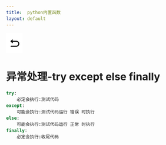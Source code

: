 ```yaml
---
title:  python内置函数
layout: default
---
```

[![返回](/assets/images/back.png)](../../../../2022/07/05/Python_Index.html)

# 异常处理-try except else finally
```python
try:
    必定会执行:测试代码
except:
    可能会执行:测试代码运行 错误 时执行
else:
    可能会执行:测试代码运行 正常 时执行
finally:
    必定会执行:收尾代码
```
